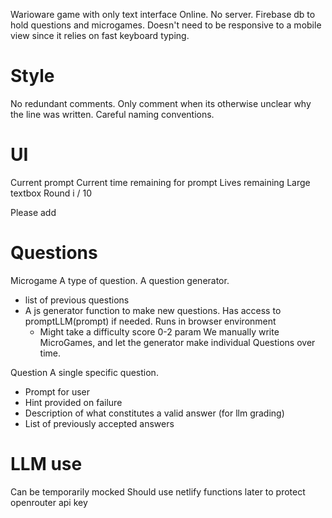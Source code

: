 Warioware game with only text interface
Online. No server. Firebase db to hold questions and microgames.
Doesn't need to be responsive to a mobile view since it relies on fast keyboard typing.

# Style

No redundant comments. Only comment when its otherwise unclear why the line was written.
Careful naming conventions.

# UI

Current prompt
Current time remaining for prompt
Lives remaining
Large textbox
Round i / 10


Please add <link rel="stylesheet" href="https://jdan.github.io/98.css/98.css" />

# Questions

Microgame
A type of question. A question generator.

- list of previous questions
- A js generator function to make new questions. Has access to promptLLM(prompt) if needed. Runs in browser environment
  - Might take a difficulty score 0-2 param
    We manually write MicroGames, and let the generator make individual Questions over time.

Question
A single specific question.

- Prompt for user
- Hint provided on failure
- Description of what constitutes a valid answer (for llm grading)
- List of previously accepted answers

# LLM use
Can be temporarily mocked
Should use netlify functions later to protect openrouter api key

